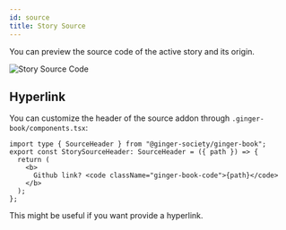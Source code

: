 ```yaml
---
id: source
title: Story Source
---
```



You can preview the source code of the active story and its origin.


![Story Source Code](/img/story-source.png)


## Hyperlink

You can customize the header of the source addon through `.ginger-book/components.tsx`:

```tsx title=".ginger-book/components.tsx"
import type { SourceHeader } from "@ginger-society/ginger-book";
export const StorySourceHeader: SourceHeader = ({ path }) => {
  return (
    <b>
      Github link? <code className="ginger-book-code">{path}</code>
    </b>
  );
};
```

This might be useful if you want provide a hyperlink.
